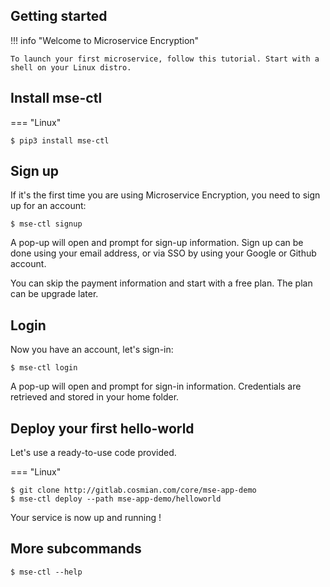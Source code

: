 
## Getting started

!!! info "Welcome to Microservice Encryption"

    To launch your first microservice, follow this tutorial. Start with a shell on your Linux distro.


## Install mse-ctl

=== "Linux"

```{.bash}
$ pip3 install mse-ctl
```

## Sign up

If it's the first time you are using Microservice Encryption, you need to sign up for an account:

```{.bash}
$ mse-ctl signup
```

A pop-up will open and prompt for sign-up information.
Sign up can be done using your email address, or via SSO by using your Google or Github account.

You can skip the payment information and start with a free plan. The plan can be upgrade later.

## Login

Now you have an account, let's sign-in:

```{.bash}
$ mse-ctl login
```

A pop-up will open and prompt for sign-in information.
Credentials are retrieved and stored in your home folder.

## Deploy your first hello-world

Let's use a ready-to-use code provided.

=== "Linux"

```{.bash}
$ git clone http://gitlab.cosmian.com/core/mse-app-demo
$ mse-ctl deploy --path mse-app-demo/helloworld
```

Your service is now up and running !

## More subcommands

```{.bash}
$ mse-ctl --help
```
